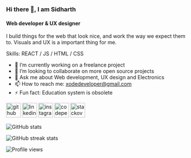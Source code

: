 ### Hi there 👋, I am Sidharth
#### Web developer & UX designer
I build things for the web that look nice, and work the way we expect them to. Visuals and UX is a important thing for me.

Skills:  REACT / JS / HTML / CSS

- 🔭 I’m currently working on a freelance project 
- 👯 I’m looking to collaborate on more open source projects 
- 💬 Ask me about Web development, UX design and Electronics 
- 📫 How to reach me: xodedeveloper@gmail.com 
- ⚡ Fun fact: Education system is obsolete 


[<img src='https://cdn.jsdelivr.net/npm/simple-icons@3.0.1/icons/github.svg' alt='github' height='40'>](https://github.com/SidRathi47)  [<img src='https://cdn.jsdelivr.net/npm/simple-icons@3.0.1/icons/linkedin.svg' alt='linkedin' height='40'>](https://www.linkedin.com/in/https://www.linkedin.com/in/sidharth-rathi-786093202//)  [<img src='https://cdn.jsdelivr.net/npm/simple-icons@3.0.1/icons/instagram.svg' alt='instagram' height='40'>](https://www.instagram.com/https://www.instagram.com/sid_web_works//)  [<img src='https://cdn.jsdelivr.net/npm/simple-icons@3.0.1/icons/codepen.svg' alt='codepen' height='40'>](https://codepen.io/sidrathi47)  [<img src='https://cdn.jsdelivr.net/npm/simple-icons@3.0.1/icons/stackoverflow.svg' alt='stackoverflow' fill="white" height='40'>](https://stackoverflow.com/users/sid_web_works)  

![GitHub stats](https://github-readme-stats.vercel.app/api?username=SidRathi47&show_icons=true)  

![GitHub streak stats](https://github-readme-streak-stats.herokuapp.com/?user=SidRathi47)  

![Profile views](https://gpvc.arturio.dev/SidRathi47)  
